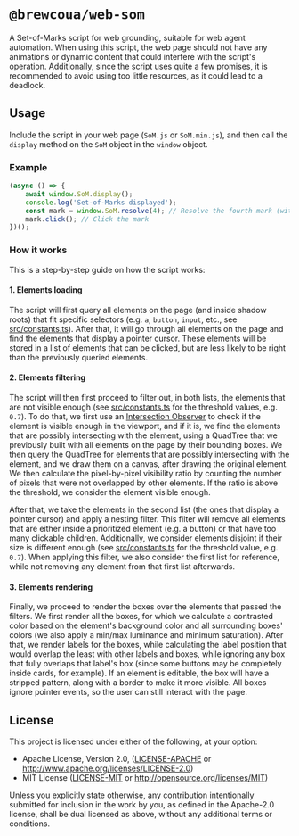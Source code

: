 # `@brewcoua/web-som`

A Set-of-Marks script for web grounding, suitable for web agent automation.
When using this script, the web page should not have any animations or dynamic content that could interfere with the
script's operation. Additionally, since the script uses quite a few promises, it is recommended to avoid using too little
resources, as it could lead to a deadlock.

## Usage

Include the script in your web page (`SoM.js` or `SoM.min.js`), and then call the `display` method on the `SoM` object in the `window` object.

### Example

```js
(async () => {
	await window.SoM.display();
	console.log('Set-of-Marks displayed');
	const mark = window.SoM.resolve(4); // Resolve the fourth mark (with label '4')
	mark.click(); // Click the mark
})();
```

### How it works

This is a step-by-step guide on how the script works:

#### 1. Elements loading

The script will first query all elements on the page (and inside shadow roots) that fit specific selectors (e.g. `a`, `button`, `input`, etc., see [src/constants.ts](src/constants.ts)). After that, it will go through all elements on the page and find the elements that display a pointer cursor. These elements will be stored in a list of elements that can be clicked, but are less likely to be right than the previously queried elements.

#### 2. Elements filtering

The script will then first proceed to filter out, in both lists, the elements that are not visible enough (see [src/constants.ts](src/constants.ts) for the threshold values, e.g. `0.7`). To do that, we first use an [Intersection Observer](https://developer.mozilla.org/en-US/docs/Web/API/Intersection_Observer_API) to check if the element is visible enough in the viewport, and if it is, we find the elements that are possibly intersecting with the element, using a QuadTree that we previously built with all elements on the page by their bounding boxes. We then query the QuadTree for elements that are possibly intersecting with the element, and we draw them on a canvas, after drawing the original element. We then calculate the pixel-by-pixel visibility ratio by counting the number of pixels that were not overlapped by other elements. If the ratio is above the threshold, we consider the element visible enough.

After that, we take the elements in the second list (the ones that display a pointer cursor) and apply a nesting filter. This filter will remove all elements that are either inside a prioritized element (e.g. a button) or that have too many clickable children. Additionally, we consider elements disjoint if their size is different enough (see [src/constants.ts](src/constants.ts) for the threshold value, e.g. `0.7`).
When applying this filter, we also consider the first list for reference, while not removing any element from that first list afterwards.

#### 3. Elements rendering

Finally, we proceed to render the boxes over the elements that passed the filters. We first render all the boxes, for which we calculate a contrasted color based on the element's background color and all surrounding boxes' colors (we also apply a min/max luminance and minimum saturation). After that, we render labels for the boxes, while calculating the label position that would overlap the least with other labels and boxes, while ignoring any box that fully overlaps that label's box (since some buttons may be completely inside cards, for example). If an element is editable, the box will have a stripped pattern, along with a border to make it more visible.
All boxes ignore pointer events, so the user can still interact with the page.

## License

This project is licensed under either of the following, at your option:

- Apache License, Version 2.0, ([LICENSE-APACHE](LICENSE-APACHE) or http://www.apache.org/licenses/LICENSE-2.0)
- MIT License ([LICENSE-MIT](LICENSE-MIT) or http://opensource.org/licenses/MIT)

Unless you explicitly state otherwise, any contribution intentionally submitted for inclusion in the work by you,
as defined in the Apache-2.0 license, shall be dual licensed as above, without any additional terms or conditions.
